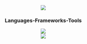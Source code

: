  <br/>
<h3 align='center'>
  <img src="https://readme-typing-svg.herokuapp.com/?font=Righteous&size=35&center=true&vCenter=true&height=30&duration=4000&lines=Engineer;+Researcher;+Developer;" />
</h3>
<!-- <div align='center'>
  <img src="https://github.com/Milan-Adhikari/Milan-Adhikari/assets/84562846/9728a7de-a06a-446e-b7f3-9cbff447060e" alt="flying-astronaut" align="left" height="160" autoplay/> 
</div> -->

<div align="center">
  <h3> Languages-Frameworks-Tools </h3>
  <a href="https://skillicons.dev">
    <img src="https://skillicons.dev/icons?i=python,sklearn,tensorflow,flask,vscode,anaconda,js,react,tailwind,ts" /> <br/>
    <img src="https://skillicons.dev/icons?i=vite,html,css,cloudflare,c,cpp,figma,github" /> <br/>
</div>
<br />
<!-- <h2 align="center">Statistics</h2>
<br>

<div align='center'>
  <a href="https://github.com/NiralaLamichhane/github-readme-stats">
    <img height=200 src="https://github-readme-stats-six-amber-74.vercel.app/api?username=NiralaLamichhane&count_private=true&show_icons=true&theme=react&rank_icon=github&border_radius=10&hide_rank=true" alt="readme stats" />
  </a>
  <a href="https://github.com/NiralaLamichhane/github-readme-stats">
    <img height=200 src="https://github-readme-stats-six-amber-74.vercel.app/api/top-langs/?username=NiralaLamichhane&hide=HTML&langs_count=8&layout=compact&theme=react&border_radius=10&count_weight=0.5&exclude_repo=github-readme-stats" alt="top languages" />
  </a>
</div> -->
